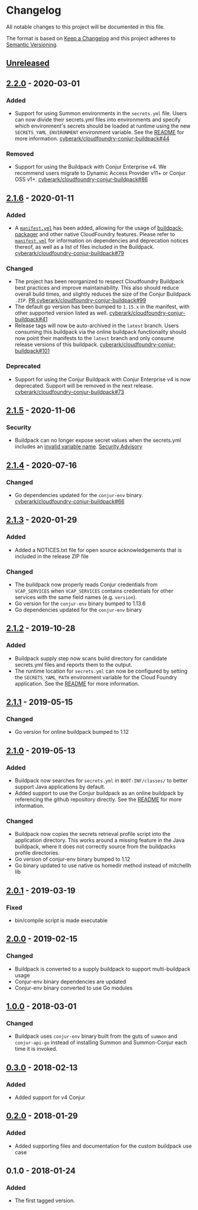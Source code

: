 # Changelog
All notable changes to this project will be documented in this file.

The format is based on [Keep a Changelog](http://keepachangelog.com/en/1.0.0/)
and this project adheres to [Semantic Versioning](http://semver.org/spec/v2.0.0.html).

## [Unreleased]

## [2.2.0] - 2020-03-01
### Added
- Support for using Summon environments in the `secrets.yml` file. Users can now
  divide their secrets.yml files into environments and specify which
  environment's secrets should be loaded at runtime using the new
  `SECRETS_YAML_ENVIRONMENT` environment variable. See the
  [README](https://github.com/cyberark/cloudfoundry-conjur-buildpack/#using-environments-in-your-secretsyml)
  for more information.
  [cyberark/cloudfoundry-conjur-buildpack#44](https://github.com/cyberark/cloudfoundry-conjur-buildpack/issues/44)

### Removed
- Support for using the Buildpack with Conjur Enterprise v4. We recommend
  users migrate to Dynamic Access Provider v11+ or Conjur OSS v1+.
  [cyberark/cloudfoundry-conjur-buildpack#86](https://github.com/cyberark/cloudfoundry-conjur-buildpack/issues/86)

## [2.1.6] - 2020-01-11
### Added
- A [`manifest.yml`](https://github.com/cyberark/cloudfoundry-conjur-buildpack/tree/master/manifest.yml)
  has been added, allowing for the usage of
  [buildpack-packager](https://github.com/cloudfoundry/buildpack-packager)
  and other native CloudFoundry features. Please refer to
  [`manifest.yml`](https://github.com/cyberark/cloudfoundry-conjur-buildpack/tree/master/manifest.yml)
  for information on dependencies and deprecation notices thereof, as well as
  a list of files included in the Buildpack.
  [cyberark/cloudfoundry-conjur-buildpack#79](https://github.com/cyberark/cloudfoundry-conjur-buildpack/issues/79)

### Changed
- The project has been reorganized to respect Cloudfoundry Buildpack
  best practices and improve maintainability. This also should
  reduce overall build times, and slightly reduces the size
  of the Conjur Buildpack `.ZIP`.
  [PR cyberark/cloudfoundry-conjur-buildpack#99](https://github.com/cyberark/cloudfoundry-conjur-buildpack/pull/99)
- The default go version has been bumped to `1.15.x` in the manifest,
  with other supported version listed as well.
  [cyberark/cloudfoundry-conjur-buildpack#41](https://github.com/cyberark/cloudfoundry-conjur-buildpack/issues/41)
- Release tags will now be auto-archived in the `latest` branch. Users
  consuming this buildpack via the online buildpack functionality should now
  point their manifests to the `latest` branch and only consume release versions
  of this buildpack.
  [cyberark/cloudfoundry-conjur-buildpack#101](https://github.com/cyberark/cloudfoundry-conjur-buildpack/issues/101)

### Deprecated
- Support for using the Conjur Buildpack with Conjur Enterprise v4 is now deprecated.
  Support will be removed in the next release.
  [cyberark/cloudfoundry-conjur-buildpack#73](https://github.com/cyberark/cloudfoundry-conjur-buildpack/issues/73)

## [2.1.5] - 2020-11-06

### Security
- Buildpack can no longer expose secret values when the secrets.yml includes an
  [invalid variable name](https://github.com/cyberark/cloudfoundry-conjur-buildpack/#create-a-secretsyml-file).
  [Security Advisory](https://github.com/cyberark/cloudfoundry-conjur-buildpack/security/advisories/GHSA-3gqg-6hwf-vq8x)

## [2.1.4] - 2020-07-16

### Changed
- Go dependencies updated for the `conjur-env` binary.
  [cyberark/cloudfoundry-conjur-buildpack#66](https://github.com/cyberark/cloudfoundry-conjur-buildpack/issues/66)

## [2.1.3] - 2020-01-29

### Added
- Added a NOTICES.txt file for open source acknowledgements that is included
  in the release ZIP file

### Changed
- The buildpack now properly reads Conjur credentials from `VCAP_SERVICES` when
  `VCAP_SERVICES` contains credentials for other services with the same field
  names (e.g. `version`).
- Go version for the `conjur-env` binary bumped to 1.13.6
- Go dependencies updated for the `conjur-env` binary

## [2.1.2] - 2019-10-28

### Added
- Buildpack supply step now scans build directory for candidate secrets.yml files
  and reports them to the output.
- The runtime location for `secrets.yml` can now be configured by setting the
  `SECRETS_YAML_PATH` environment variable for the Cloud Foundry application. See
  the [README](README.md) for more information.

## [2.1.1] - 2019-05-15

### Changed
- Go version for online buildpack bumped to 1.12

## [2.1.0] - 2019-05-13

### Added
- Buildpack now searches for `secrets.yml` in `BOOT-INF/classes/` to better
  support Java applications by default.
- Added support to use the Conjur buildpack as an online buildpack by referencing
  the github repository directly. See the [README](README.md#online) for more
  information.

### Changed
- Buildpack now copies the secrets retrieval profile script into the application
  directory. This works around a missing feature in the Java buildpack, where it
  does not correctly source from the buildpacks profile directories.
- Go version of conjur-env binary bumped to 1.12
- Go binary updated to use native os homedir method instead of mitchellh lib

## [2.0.1] - 2019-03-19

### Fixed
- bin/compile script is made executable

## [2.0.0] - 2019-02-15

### Changed
- Buildpack is converted to a supply buildpack to support multi-buildpack usage
- Conjur-env binary dependencies are updated
- Conjur-env binary converted to use Go modules

## [1.0.0] - 2018-03-01

### Changed
- Buildpack uses `conjur-env` binary built from the guts of `summon` and `conjur-api-go` instead of installing Summon and Summon-Conjur each time it is invoked.

## [0.3.0] - 2018-02-13

### Added
- Added support for v4 Conjur

## [0.2.0] - 2018-01-29

### Added
- Added supporting files and documentation for the custom buildpack use case

## 0.1.0 - 2018-01-24
### Added
- The first tagged version.

[Unreleased]: https://github.com/cyberark/cloudfoundry-conjur-buildpack/compare/v2.2.0...HEAD
[2.2.0]: https://github.com/cyberark/cloudfoundry-conjur-buildpack/compare/v2.1.6...v2.2.0
[2.1.6]: https://github.com/cyberark/cloudfoundry-conjur-buildpack/compare/v2.1.5...v2.1.6
[2.1.5]: https://github.com/cyberark/cloudfoundry-conjur-buildpack/compare/v2.1.4...v2.1.5
[2.1.4]: https://github.com/cyberark/cloudfoundry-conjur-buildpack/compare/v2.1.3...v2.1.4
[2.1.3]: https://github.com/cyberark/cloudfoundry-conjur-buildpack/compare/v2.1.2...v2.1.3
[2.1.2]: https://github.com/cyberark/cloudfoundry-conjur-buildpack/compare/v2.1.1...v2.1.2
[2.1.1]: https://github.com/cyberark/cloudfoundry-conjur-buildpack/compare/v2.1.0...v2.1.1
[2.1.0]: https://github.com/cyberark/cloudfoundry-conjur-buildpack/compare/v2.0.1...v2.1.0
[2.0.1]: https://github.com/cyberark/cloudfoundry-conjur-buildpack/compare/v2.0.0...v2.0.1
[2.0.0]: https://github.com/cyberark/cloudfoundry-conjur-buildpack/compare/v1.0.0...v2.0.0
[1.0.0]: https://github.com/cyberark/cloudfoundry-conjur-buildpack/compare/v0.3.0...v1.0.0
[0.3.0]: https://github.com/cyberark/cloudfoundry-conjur-buildpack/compare/v0.2.0...v0.3.0
[0.2.0]: https://github.com/cyberark/cloudfoundry-conjur-buildpack/compare/v0.1.0...v0.2.0

